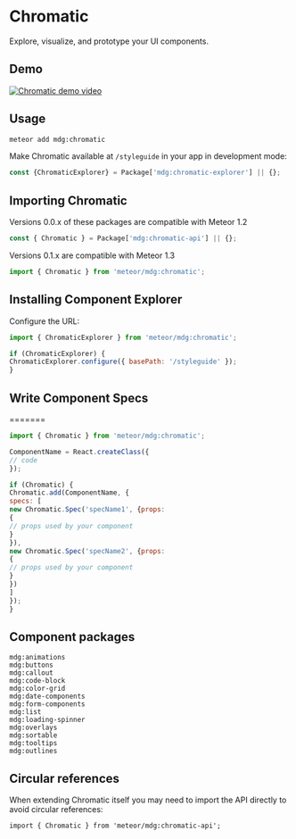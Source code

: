 # Chromatic
Explore, visualize, and prototype your UI components.

## Demo
[![Chromatic demo video](https://raw.githubusercontent.com/meteor/chromatic/dom/more-documentation/thumbnail-video.png)](https://www.youtube.com/watch?v=dlMe7u02m50)

## Usage

``` bash
meteor add mdg:chromatic
```
Make Chromatic available at `/styleguide` in your app in development mode:
```js
const {ChromaticExplorer} = Package['mdg:chromatic-explorer'] || {};
```
## Importing Chromatic
Versions 0.0.x of these packages are compatible with Meteor 1.2
```js
const { Chromatic } = Package['mdg:chromatic-api'] || {};
```
Versions 0.1.x are compatible with Meteor 1.3
```js
import { Chromatic } from 'meteor/mdg:chromatic';
```

## Installing Component Explorer
Configure the URL:
```js
import { ChromaticExplorer } from 'meteor/mdg:chromatic';

if (ChromaticExplorer) {
ChromaticExplorer.configure({ basePath: '/styleguide' });
}
```

## Write Component Specs
=======
```js
import { Chromatic } from 'meteor/mdg:chromatic';

ComponentName = React.createClass({
// code
});

if (Chromatic) {
Chromatic.add(ComponentName, {
specs: [
new Chromatic.Spec('specName1', {props:
{
// props used by your component
}
}),
new Chromatic.Spec('specName2', {props:
{
// props used by your component
}
})
]
});
}
```

## Component packages
```
mdg:animations
mdg:buttons
mdg:callout
mdg:code-block
mdg:color-grid
mdg:date-components
mdg:form-components
mdg:list
mdg:loading-spinner
mdg:overlays
mdg:sortable
mdg:tooltips
mdg:outlines
```

## Circular references
When extending Chromatic itself you may need to import the API directly to avoid circular references:
```
import { Chromatic } from 'meteor/mdg:chromatic-api';
```
